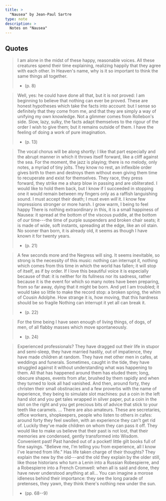 ```yaml
---
title: >
  "Nausea" by Jean-Paul Sartre
type: note
description: >
  Notes on "Nausea"
---
```


## Quotes

> I am alone in the midst of these happy, reasonable voices. All these creatures spend their time explaining, realizing happily that they agree with each other. In Heaven's name, why is it so important to think the same things all together.
> - (p. 8)

> Well, yes: he could have done all that, but it is not proved: I am beginning to believe that nothing can ever be proved. These are honest hypotheses which take the facts into account: but I sense so definitely that they come from me, and that they are simply a way of unifying my own knowledge. Not a glimmer comes from Rollebon's side. Slow, lazy, sulky, the facts adapt themselves to the rigour of the order I wish to give them; but it remains outside of them. I have the feeling of doing a work of pure imagination.
> - (p. 13)

> The vocal chorus will be along shortly: I like that part especially and the abrupt manner in which it throws itself forward, like a cliff against the sea. For the moment, the jazz is playing; there is no melody, only notes, a myriad of tiny jolts. They know no rest, an inflexible order gives birth to them and destroys them without even giving them time to recuperate and exist for themselves. They race, they press forward, they strike me a sharp blow in passing and are obliterated. I would like to hold them back, but I know if I succeeded in stopping one it would remain between my fingers only as a raffish languishing sound. I must accept their death; I must even _will_ it. I know few impressions stronger or more harsh.
> I grow warm, I being to feel happy There is nothing extraordinary in this, it is a small happiness of Nausea: it spread at the bottom of the viscous puddle, at the bottom of _our_ time---the time of purple suspenders and broken chair seats; it is made of wide, soft instants, spreading at the edge, like an oil stain. No sooner than born, it is already old, it seems as though I have known it for twenty years.
> - (p. 21)

> A few seconds more and the Negress will sing. It seems inevitable, so strong is the necessity of this music: nothing can interrupt it, nothing which comes from this time in which the world has fallen; it will stop of itself, as if by order. If I love this beautiful voice it is especially because of that: it is neither for its fullness nor its sadness, rather because it is the event for which so many notes have been preparing, from so far away, dying that it might be born. And yet I am troubled; it would take so little to make the record stop: a broken spring, the whim of Cousin Adolphe. How strange it is, how moving, that this hardness should be so fragile Nothing can interrupt it yet all can break it.
> - (p. 22)

> For the time being I have seen enough of living things, of dogs, of men, of all flabby masses which move spontaneously.
> - (p. 24)

> Experienced professionals? They have dragged out their life in stupor and semi-sleep, they have married hastily, out of impatience, they have made children at random. They have met other men in cafes, at weddings and funerals. Sometimes, caught in the tide, they have struggled against it without understanding what was happening to them. All that has happened around them has eluded them; long, obscure shapes, events from afar, brushed by them rapidly and when they turned to look all had vanished. And then, around forty, they christen their small obstinacies and a few proverbs with the name of experience, they being to simulate slot machines: put a coin in the left hand slot and you get tales wrapped in silver paper, put a coin in the slot on the right and you get precious bits of advice that stick to your teeth like caramels. ... There are also amateurs. These are secretaries, office workers, shopkeepers, people who listen to others in cafes: around forty they feel swollen, with an experience they can't get rid of. Luckily they've made children on whom they can pass it off. They would like to make us believe that their past is not lost, that their memories are condensed, gently transformed into Wisdom. Convenient past! Past handed out of a pocket! little gilt books full of fine sayings. "Believe me, I'm telling you from experience, all I know I've learned from life." Has life taken charge of their thoughts? They explain the new by the old---and the old they explain by the older still, like those historians who turn a Lenin into a Russian Robespierre, and a Robespierre into a French Cromwell: when all is said and done, they have never understood anything at all... You can imagine a morose idleness behind their importance: they see the long parade of pretenses, they yawn, they think there's nothing new under the sun.
> - (pp. 68--9)
